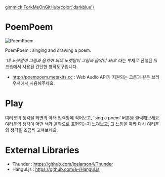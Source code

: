 [gimmick:ForkMeOnGitHub(color:'darkblue')](http://www.github.com/picxenk/PoemPoem)

# PoemPoem
![](http://xenbio.net/images/poempoem_top.png 'PoemPoem')

PoemPoem : singing and drawing a poem. 

*'네 노랫말이 그림과 음악이 되네 노랫말이 그림과 음악이 되네'* 라는 부제로 진행된 워크숍에서 사용된 간단한 창작도구입니다.

 - http://poempoem.metakits.cc : Web Audio API가 지원되는 크롬과 같은 브라우저에서 사용해주세요.

# Play
여러분의 생각을 화면의 아래 입력창에 적어보고, 'sing a poem' 버튼을 클릭해보세요. 여러분의 생각이 어떤 색과 음악으로 표현되는지 느껴보고, 그 느낌을 따라 다시 여러분의 생각을 조금씩 고쳐보세요. 

# External Libraries
 - Thunder : https://github.com/joelarson4/Thunder
 - Hangul.js : https://github.com/e-/Hangul.js
